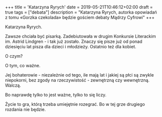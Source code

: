 +++
title = 'Katarzyna Ryrych'
date = 2019-05-21T10:46:12+02:00
draft = true
tags = ["debata"]
description = "Katarzyna Ryrych, autorka opowiadań z tomu «Gorzka czekolada»
               będzie gościem debaty Mądrzy Cyfrowi"
+++

Katarzyna Ryrych.

Zawsze chciała być pisarką. Zadebiutowała w drugim Konkursie Literackim im.
Astrid Lindgren - i tak już zostało. Znaczy się pisze już od ponad dziesięciu
lat pisza dla dzieci i młodzieży. Ostatnio też dla kobiet.

O czym?

O tym, co ważne.

Jej bohaterowie - niezależnie od tego, ile mają lat i jakiej są płci są zwykle
niepokorni, bez zgody na rzeczywistość - zewnętrzną czy wewnętrzną. Walczą.

Bo naprawdę tylko to jest ważne, tylko to się liczy.

Życie to gra, którą trzeba umiejętnie rozegrać. Bo w tej grze drugiego rozdania
nie będzie.
